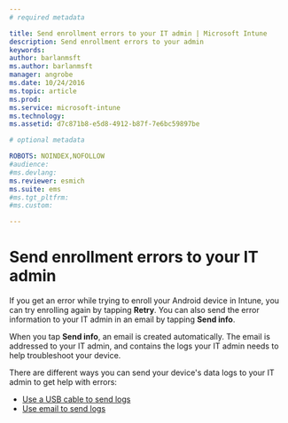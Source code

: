 ```yaml
---
# required metadata

title: Send enrollment errors to your IT admin | Microsoft Intune
description: Send enrollment errors to your admin
keywords:
author: barlanmsftms.author: barlanmsft
manager: angrobe
ms.date: 10/24/2016
ms.topic: article
ms.prod:
ms.service: microsoft-intune
ms.technology:
ms.assetid: d7c871b8-e5d8-4912-b87f-7e6bc59897be

# optional metadata

ROBOTS: NOINDEX,NOFOLLOW
#audience:
#ms.devlang:
ms.reviewer: esmich
ms.suite: ems
#ms.tgt_pltfrm:
#ms.custom:

---
```



# Send enrollment errors to your IT admin

If you get an error while trying to enroll your Android device in Intune, you can try enrolling again by tapping **Retry**. You can also send the error information to your IT admin in an email by tapping **Send info**.

When you tap **Send info**, an email is created automatically. The email is addressed to your IT admin, and  contains the logs your IT admin needs to help troubleshoot your device.

There are different ways you can send your device's data logs to your IT admin to get help with errors:

- [Use a USB cable to send logs](send-diagnostic-data-logs-to-your-it-administrator-using-a-usb-cable-android.md)
- [Use email to send logs](send-diagnostic-data-logs-to-your-it-administrator-using-email-android.md)
